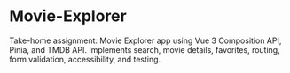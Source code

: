 # Movie-Explorer
Take-home assignment: Movie Explorer app using Vue 3 Composition API, Pinia, and TMDB API. Implements search, movie details, favorites, routing, form validation, accessibility, and testing.
